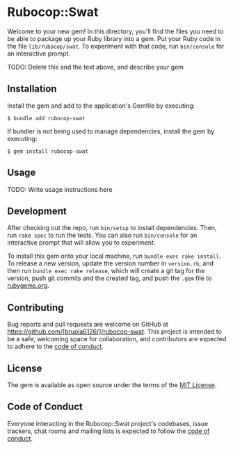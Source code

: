 # Rubocop::Swat

Welcome to your new gem! In this directory, you'll find the files you need to be able to package up your Ruby library into a gem. Put your Ruby code in the file `lib/rubocop/swat`. To experiment with that code, run `bin/console` for an interactive prompt.

TODO: Delete this and the text above, and describe your gem

## Installation

Install the gem and add to the application's Gemfile by executing:

    $ bundle add rubocop-swat

If bundler is not being used to manage dependencies, install the gem by executing:

    $ gem install rubocop-swat

## Usage

TODO: Write usage instructions here

## Development

After checking out the repo, run `bin/setup` to install dependencies. Then, run `rake spec` to run the tests. You can also run `bin/console` for an interactive prompt that will allow you to experiment.

To install this gem onto your local machine, run `bundle exec rake install`. To release a new version, update the version number in `version.rb`, and then run `bundle exec rake release`, which will create a git tag for the version, push git commits and the created tag, and push the `.gem` file to [rubygems.org](https://rubygems.org).

## Contributing

Bug reports and pull requests are welcome on GitHub at https://github.com/[brupla6126/]/rubocop-swat. This project is intended to be a safe, welcoming space for collaboration, and contributors are expected to adhere to the [code of conduct](https://github.com/[brupla6126/]/rubocop-swat/blob/master/CODE_OF_CONDUCT.md).

## License

The gem is available as open source under the terms of the [MIT License](https://opensource.org/licenses/MIT).

## Code of Conduct

Everyone interacting in the Rubocop::Swat project's codebases, issue trackers, chat rooms and mailing lists is expected to follow the [code of conduct](https://github.com/[brupla6126/]/rubocop-swat/blob/master/CODE_OF_CONDUCT.md).
